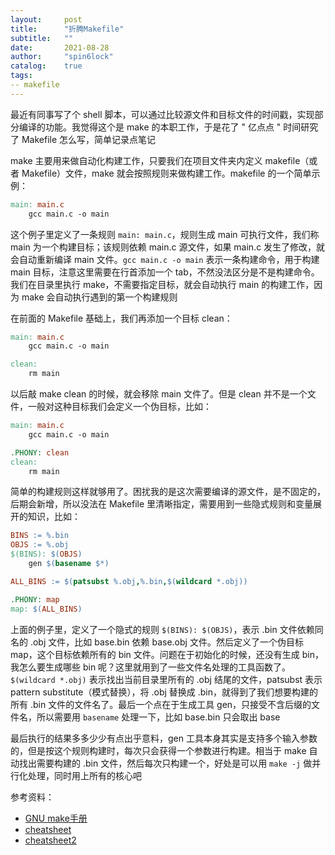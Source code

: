 ```yaml
---
layout:     post
title:      "折腾Makefile"
subtitle:   ""
date:       2021-08-28
author:     "spin6lock"
catalog:    true
tags:
-- makefile
---
```


最近有同事写了个 shell 脚本，可以通过比较源文件和目标文件的时间戳，实现部分编译的功能。我觉得这个是 make 的本职工作，于是花了 " 亿点点 " 时间研究了 Makefile 怎么写，简单记录点笔记

make 主要用来做自动化构建工作，只要我们在项目文件夹内定义 makefile（或者 Makefile）文件，make 就会按照规则来做构建工作。makefile 的一个简单示例：

```Makefile
main: main.c
    gcc main.c -o main
```

这个例子里定义了一条规则 `main: main.c`，规则生成 main 可执行文件，我们称 main 为一个构建目标；该规则依赖 main.c 源文件，如果 main.c 发生了修改，就会自动重新编译 main 文件。`gcc main.c -o main` 表示一条构建命令，用于构建 main 目标，注意这里需要在行首添加一个 tab，不然没法区分是不是构建命令。我们在目录里执行 make，不需要指定目标，就会自动执行 main 的构建工作，因为 make 会自动执行遇到的第一个构建规则

在前面的 Makefile 基础上，我们再添加一个目标 clean：

```Makefile
main: main.c
    gcc main.c -o main

clean:
    rm main
```

以后敲 make clean 的时候，就会移除 main 文件了。但是 clean 并不是一个文件，一般对这种目标我们会定义一个伪目标，比如：

```Makefile
main: main.c
    gcc main.c -o main

.PHONY: clean
clean:
    rm main
```

简单的构建规则这样就够用了。困扰我的是这次需要编译的源文件，是不固定的，后期会新增，所以没法在 Makefile 里清晰指定，需要用到一些隐式规则和变量展开的知识，比如：

```Makefile
BINS := %.bin
OBJS := %.obj
$(BINS): $(OBJS)
    gen $(basename $*)

ALL_BINS := $(patsubst %.obj,%.bin,$(wildcard *.obj))

.PHONY: map
map: $(ALL_BINS)
```

上面的例子里，定义了一个隐式的规则 `$(BINS): $(OBJS)`，表示 .bin 文件依赖同名的 .obj 文件，比如 base.bin 依赖 base.obj 文件。然后定义了一个伪目标 map，这个目标依赖所有的 bin 文件。问题在于初始化的时候，还没有生成 bin，我怎么要生成哪些 bin 呢？这里就用到了一些文件名处理的工具函数了。`$(wildcard *.obj)` 表示找出当前目录里所有的 .obj 结尾的文件，patsubst 表示 pattern substitute（模式替换），将 .obj 替换成 .bin，就得到了我们想要构建的所有 .bin 文件的文件名了。最后一个点在于生成工具 gen，只接受不含后缀的文件名，所以需要用 `basename` 处理一下，比如 base.bin 只会取出 base

最后执行的结果多多少少有点出乎意料，gen 工具本身其实是支持多个输入参数的，但是按这个规则构建时，每次只会获得一个参数进行构建。相当于 make 自动找出需要构建的 .bin 文件，然后每次只构建一个，好处是可以用 `make -j` 做并行化处理，同时用上所有的核心吧

参考资料：
* [GNU make手册](https://www.gnu.org/software/make/manual/html_node/index.html)
* [cheatsheet](http://eduardolezcano.com/wp-content/uploads/2016/06/make_cheatsheet.pdf)
* [cheatsheet2](https://devhints.io/makefile)
